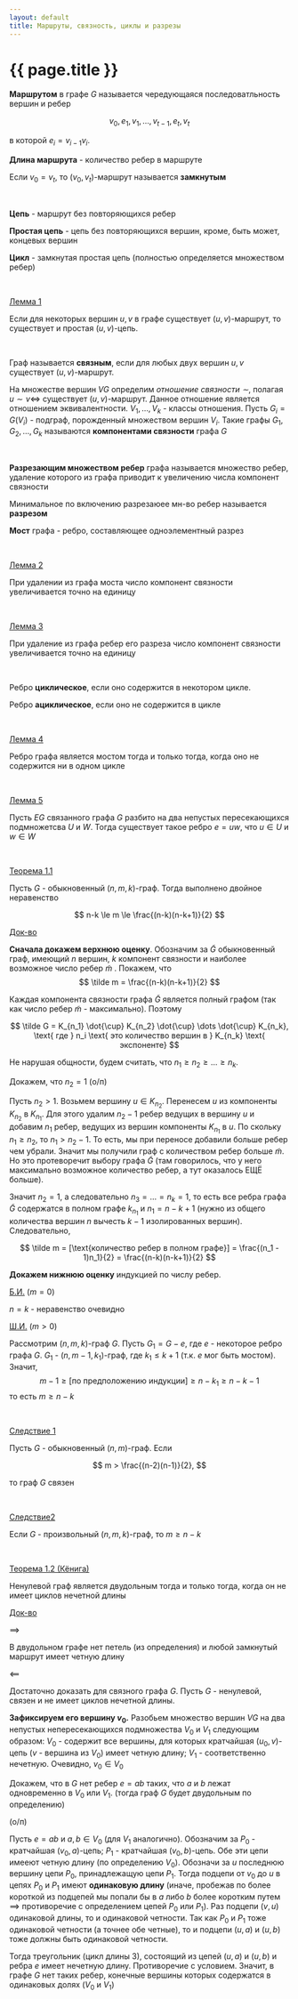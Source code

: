 ```yaml
---
layout: default
title: Маршруты, связность, циклы и разрезы
---
```



# {{ page.title }}

**Маршрутом** в графе $G$ называется чередующаяся последоватльность вершин и ребер

$$
v_0, e_1, v_1, \dots, v_{t-1}, e_t, v_t
$$

в которой $e_i = v_{i-1}v_i$.


**Длина маршрута** - количество ребер в маршруте


Если $v_0=v_t$, то $(v_0,v_t)$-маршрут называется **замкнутым**

&nbsp;

**Цепь** - маршрут без повторяющихся ребер

**Простая цепь** - цепь без повторяющихся вершин, кроме, быть может, концевых вершин

**Цикл** - замкнутая простая цепь (полностью определяется множеством ребер)

&nbsp;

<u>Лемма 1</u>

Если для некоторых вершин $u,v$ в графе существует $(u,v)$-маршрут, то существует и простая $(u,v)$-цепь.

&nbsp;

Граф называется **связным**, если для любых двух вершин $u, v$ существует $(u,v)$-маршрут.

На множестве вершин $VG$ определим *отношение связности $\sim$*, полагая $u \sim v \iff$ существует $(u,v)$-маршрут. Данное отношение является отношением эквивалентности. $V_1, \dots, V_k$ - классы отношения. Пусть $G_i = G(V_i)$ - подграф, порожденный множеством вершин $V_i$. Такие графы $G_1, G_2, \dots, G_k$ называются **компонентами связности** графа $G$

&nbsp;

**Разрезающим множеством ребер** графа называется множество ребер, удаление которого из графа приводит к увеличению
числа компонент связности

Минимальное по включению разрезаюее мн-во ребер называется **разрезом**

**Мост** графа - ребро, составляющее одноэлементный разрез

&nbsp;

<u>Лемма 2</u>

При удалении из графа моста число компонент связности увеличивается точно на единицу

&nbsp;

<u>Лемма 3</u>

При удаление из графа ребер его разреза число компонент связности увеличивается точно на единицу

&nbsp;

Ребро **циклическое**, если оно содержится в некотором цикле.

Ребро **ациклическое**, если оно не содержится в цикле

&nbsp;

<u>Лемма 4</u>

Ребро графа является мостом тогда и только тогда, когда оно не содержится ни в одном цикле

&nbsp;

<u>Лемма 5</u>

Пусть $EG$ связанного графа $G$ разбито на два непустых пересекающихся подмножетсва $U$ и $W$. Тогда существует такое ребро $e=uw$, что $u \in U$ и $w \in W$

&nbsp;

<u>Теорема 1.1</u>

Пусть $G$ - обыкновенный $(n,m,k)$-граф. Тогда выполнено двойное неравенство

$$
n-k \le m \le \frac{(n-k)(n-k+1)}{2}
$$

<u>Док-во</u>

**Сначала докажем верхнюю оценку**. Обозначим за $\tilde G$ обыкновенный граф, имеющий $n$ вершин, $k$ компонент связности и наиболее возможное число ребер $\tilde m$ . Покажем, что
$$
\tilde m = \frac{(n-k)(n-k+1)}{2}
$$

Каждая компонента связности графа $\tilde G$ является полный графом (так как число ребер $\tilde m$ - максимально). Поэтому

$$
\tilde G = K_{n_1} \dot{\cup} K_{n_2} \dot{\cup} \dots \dot{\cup} K_{n_k}, \text{ где } n_i \text{ это  количество вершин в } K_{n_k} \text{ экспоненте}
$$

Не нарушая общности, будем считать, что $n_1 \ge n_2 \ge \dots \ge n_k$.

Докажем, что $n_2 = 1$ (о/п)

Пусть $n_2 > 1$. Возьмем вершину $u \in K_{n_2}$. Перенесем $u$ из компоненты $K_{n_2}$ в $K_{n_1}$. Для этого удалим $n_2 - 1$ ребер ведущих в вершину $u$ и добавим $n_1$ ребер, ведущих из вершин компоненты $K_{n_1}$ в $u$. По скольку $n_1 \ge n_2$, то $n_1 > n_2 -1$. То есть, мы при переносе добавили больше ребер чем убрали. Значит мы получили граф с количеством ребер больше $\tilde m$. Но это протеворечит выбору графа $\tilde G$ (там говорилось, что у него максимально возможное количество ребер, а тут оказалось ЕЩЁ больше).

Значит $n_2 = 1$,  а следовательно $n_3 = \dots = n_k = 1$, то есть все ребра графа $\tilde G$ содержатся в полном графе $k_{n_1}$ и $n_1 = n - k + 1$  (нужно из общего количества вершин $n$ вычесть $k-1$ изолированных вершин). Следовательно,

$$
\tilde m = [\text{количество ребер в полном графе}] = \frac{(n_1 - 1)n_1}{2} = \frac{(n-k)(n-k+1)}{2}
$$

**Докажем нижнюю оценку** индукцией по числу ребер.

<u>Б.И.</u> ($m = 0$)

$n=k$ - неравенство очевидно

<u>Ш.И.</u> ($m>0$)

Рассмотрим $(n, m, k)$-граф $G$. Пусть $G_1 = G - e$, где $e$ - некоторое ребро графа $G$. $G_1$ - $(n, m-1, k_1)$-граф, где $k_1 \le k + 1$ (т.к. $e$ мог быть мостом). Значит,
$$
m - 1 \ge [\text{по предположению индукции}] \ge n - k_1 \ge n - k - 1
$$
то есть $m \ge n - k$

&nbsp;

<u>Следствие 1</u>

Пусть $G$ - обыкновенный $(n,m)$-граф. Если

$$
m > \frac{(n-2)(n-1)}{2},
$$

то граф $G$ связен

&nbsp;

<u>Следствие2</u>

Если $G$ - произвольный $(n,m,k)$-граф, то $m \ge n-k$

&nbsp;

<u>Теорема 1.2 (Кёнига)</u>

Ненулевой граф является двудольным тогда и только тогда, когда он не имеет циклов нечетной длины

<u>Док-во</u>

$\implies$

В двудольном графе нет петель (из определения) и любой замкнутый маршрут имеет четную длину



$\impliedby$

Достаточно доказать для связного графа $G$. Пусть $G$ - ненулевой, связен и не имеет  циклов нечетной длины.

**Зафиксируем его вершину $v_0$.** Разобьем множество вершин $VG$ на два непустых непересекающихся подмножества $V_0$ и $V_1$ следующим образом: $V_0$ - содержит все вершины, для которых кратчайшая $(u_0,v)$-цепь ($v$ - вершина из $V_0$) имеет четную длину; $V_1$ - соответственно нечетную. Очевидно, $v_0 \in V_0$

Докажем, что в $G$ нет ребер $e=ab$ таких, что $a$ и $b$ лежат одновременно в $V_0$ или $V_1$.  (тогда граф $G$ будет двудольным по определению)

(о/п)

Пусть $e=ab$ и $a,b \in V_0$ (для $V_1$ аналогично). Обозначим за $P_0$ - кратчайшая $(v_0, a)$-цепь; $P_1$ - кратчайшая $(v_0, b)$-цепь. Обе эти цепи имееют четную длину (по определению $V_0$). Обозначи за $u$ последнюю вершину цепи $P_0$, принадлежащую цепи $P_1$. Тогда подцепи от $v_0$ до $u$ в цепях $P_0$ и $P_1$ имеют **одинаковую длину** (иначе, пробежав по более короткой из подцепей мы попали бы в $a$ либо $b$ более коротким путем $\implies$ противоречие с определением цепей $P_0$ или $P_1$). Раз подцепи $(v, u)$ одинаковой длины, то и одинаковой четности. Так как $P_0$ и $P_1$ тоже одинаковой четности (а точнее обе четные), то и подцепи $(u, a)$ и $(u, b)$ тоже должны быть одинаковой четности.

Тогда треугольник (цикл длины 3), состоящий из цепей $(u,a)$ и $(u,b)$ и ребра $e$ имеет нечетную длину. Противоречие с условием. Значит, в графе $G$ нет таких ребер, конечные вершины которых содержатся в одинаковых долях ($V_0$ и $V_1​$)
